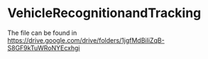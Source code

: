 # VehicleRecognitionandTracking

The file can be found in https://drive.google.com/drive/folders/1jgfMdBiIiZqB-S8GF9kTuWRoNYEcxhgi
